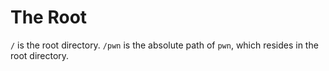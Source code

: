 # The Root

`/` is the root directory. `/pwn` is the absolute path of `pwn`, which resides in the root directory.
